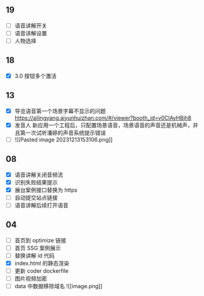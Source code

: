 ## 19

- [ ] 语音讲解开关
- [ ] 语音讲解设置
- [ ] 人物选择
## 18

- [x] 3.0 按钮多个激活
## 13

- [x] 导览语音第一个场景字幕不显示的问题 https://ailingyang.aiyunhuizhan.com/#/viewer?booth_id=v0ClAyHBjh8
- [x] 发音人 新应用一个工程后，只配置场景语音，场景语音的声音还是机械声，并且第一次试听潘婷的声音系统提示错误
- [ ] ![[Pasted image 20231213153106.png]]
## 08

- [x] 语音讲解关闭音频流
- [x] 识别失败结果提示
- [x] 展台案例接口替换为 https
- [ ] 自动提交站点链接
- [ ] 语音讲解后续打开语音
## 04

- [ ] 首页到 optimize 链接
- [ ] 首页 SSG 案例展示
- [ ] 替换讲解 id 代码
- [x] index.html 的静态渲染
- [ ] 更新 coder dockerfile
- [ ] 图片视频加密
- [ ] data 中数据移除域名
![[image.png]]